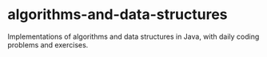 # algorithms-and-data-structures
Implementations of algorithms and data structures in Java, with daily coding problems and exercises.
